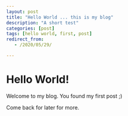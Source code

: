 ```yaml
---
layout: post
title: "Hello World ... this is my blog"
description: "A short test"
categories: [post]
tags: [hello world, first, post]
redirect_from:
   - /2020/05/29/

---
```


# Hello World!

Welcome to my blog. You found my first post ;) 

Come back for later for more. 